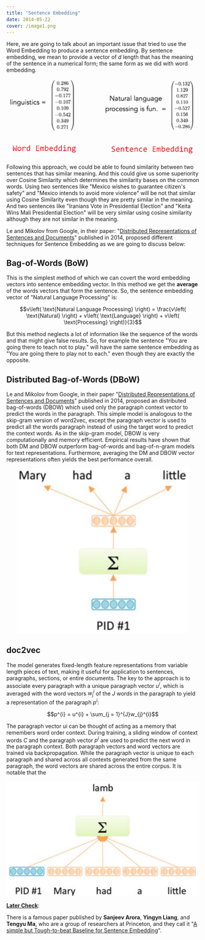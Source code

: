 ```yaml
---
title: "Sentence Embedding"
date: 2014-05-22
cover: /image1.png
---
```


Here, we are going to talk about an important issue that tried to use
the Word Embedding to produce a sentence embedding. By sentence
embedding, we mean to provide a vector of $d$ length that has the
meaning of the sentence in a numerical form; the same form as we did
with word embedding.

<div align="center">
    <img src="media/sentence_embedding/image1.png" width=750>
</div>

Following this approach, we could be able to found similarity between
two sentences that has similar meaning. And this could give us some
superiority over Cosine Similarity which determines the similarity bases
on the common words. Using two sentences like "Mexico wishes to
guarantee citizen's safety" and "Mexico intends to avoid more violence"
will be not that similar using Cosine Similarity even though they are
pretty similar in the meaning. And two sentences like "Iranians Vote in
Presidential Election" and "Keita Wins Mali Presidential Election" will
be very similar using cosine similarity although they are not similar in
the meaning.

Le and Mikolov from Google, in their paper: "[Distributed
Representations of Sentences and
Documents](https://arxiv.org/pdf/1405.4053.pdf)" published in 2014,
proposed different techniques for Sentence Embedding as we are going to
discuss below:

Bag-of-Words (BoW)
------------------

This is the simplest method of which we can covert the word embedding
vectors into sentence embedding vector. In this method we get the
**average** of the words vectors that form the sentence. So, the
sentence embedding vector of "Natural Language Processing" is:

$$v\left( \text{Natural Language Processing} \right) = \frac{v\left( \text{Natural} \right) + v\left( \text{Language} \right) + v\left( \text{Processing} \right)}{3}$$

But this method neglects a lot of information like the sequence of the
words and that might give false results. So, for example the sentence
"You are going there to teach not to play." will have the same sentence
embedding as "You are going there to play not to each." even though they
are exactly the opposite.

Distributed Bag-of-Words (DBoW)
-------------------------------

Le and Mikolov from Google, in their paper "[Distributed Representations
of Sentences and Documents](https://arxiv.org/pdf/1405.4053.pdf)"
published in 2014, proposed an distributed bag-of-words (DBOW) which
used only the paragraph context vector to predict the words in the
paragraph. This simple model is analogous to the skip-gram version of
word2vec, except the paragraph vector is used to predict all the words
paragraph instead of using the target word to predict the context words.
As in the skip-gram model, DBOW is very computationally and memory
efficient. Empirical results have shown that both DM and DBOW outperform
bag-of-words and bag-of-n-gram models for text representations.
Furthermore, averaging the DM and DBOW vector representations often
yields the best performance overall.

<div align="center">
    <img src="media/sentence_embedding/image2.png" width=450>
</div>

doc2vec
-------

The model generates fixed-length feature representations from variable
length pieces of text, making it useful for application to sentences,
paragraphs, sections, or entire documents. The key to the approach is to
associate every paragraph with a unique paragraph vector $u^{i}$, which
is averaged with the word vectors $w_{j}^{i}$ of the $J$ words in the
paragraph to yield a representation of the paragraph $p^{i}$:

$$p^{i} = u^{i} + \sum_{j = 1}^{J}w_{j}^{i}$$

The paragraph vector ui can be thought of acting as a memory that
remembers word order context. During training, a sliding window of
context words $C$ and the paragraph vector $p^{i}$ are used to predict
the next word in the paragraph context. Both paragraph vectors and word
vectors are trained via backpropagation. While the paragraph vector is
unique to each paragraph and shared across all contexts generated from
the same paragraph, the word vectors are shared across the entire
corpus. It is notable that the

<div align="center">
    <img src="media/sentence_embedding/image3.png" width=550>
</div>


<u><strong>Later Check</strong></u>:

There is a famous paper published by **Sanjeev Arora**, **Yingyn Liang**, and
**Tengyu Ma**, who are a group of researchers at Princeton, 
and they call it "[A simple but Tough-to-beat Baseline for Sentence
Embedding](https://openreview.net/pdf?id=SyK00v5xx)".
